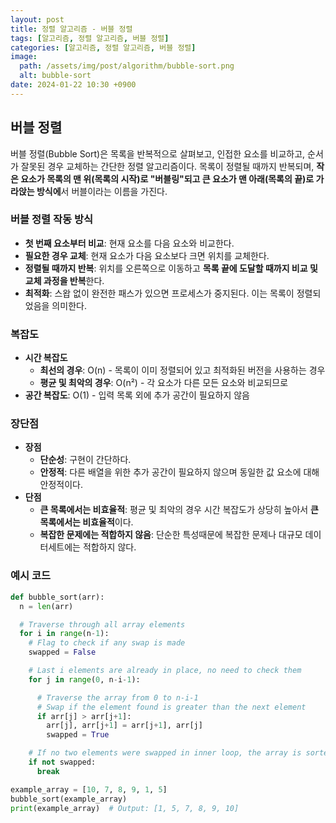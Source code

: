 ```yaml
---
layout: post
title: 정렬 알고리즘 - 버블 정렬
tags: [알고리즘, 정렬 알고리즘, 버블 정렬]
categories: [알고리즘, 정렬 알고리즘, 버블 정렬]
image:
  path: /assets/img/post/algorithm/bubble-sort.png
  alt: bubble-sort
date: 2024-01-22 10:30 +0900
---
```


## 버블 정렬

버블 정렬(Bubble Sort)은 목록을 반복적으로 살펴보고, 인접한 요소를 비교하고, 순서가 잘못된 경우 교체하는 간단한 정렬 알고리즘이다. 목록이 정렬될 때까지 반복되며, **작은 요소가 목록의 맨 위(목록의 시작)로 "버블링"되고 큰 요소가 맨 아래(목록의 끝)로 가라앉는 방식에**서 버블이라는 이름을 가진다.

### 버블 정렬 작동 방식

- **첫 번째 요소부터 비교**: 현재 요소를 다음 요소와 비교한다.
- **필요한 경우 교체**: 현재 요소가 다음 요소보다 크면 위치를 교체한다.
- **정렬될 때까지 반복**: 위치를 오른쪽으로 이동하고 **목록 끝에 도달할 때까지 비교 및 ​​교체 과정을 반복**한다.
- **최적화**: 스왑 없이 완전한 패스가 있으면 프로세스가 중지된다. 이는 목록이 정렬되었음을 의미한다.

### 복잡도

- **시간 복잡도**
  - **최선의 경우**: O(n) - 목록이 이미 정렬되어 있고 최적화된 버전을 사용하는 경우
  - **평균 및 최악의 경우**: O(n²) - 각 요소가 다른 모든 요소와 비교되므로
- **공간 복잡도**: O(1) - 입력 목록 외에 추가 공간이 필요하지 않음

### 장단점

- **장점**
  - **단순성**: 구현이 간단하다.
  - **안정적**: 다른 배열을 위한 추가 공간이 필요하지 않으며 동일한 값 요소에 대해 안정적이다.
- **단점**
  - **큰 목록에서는 비효율적**: 평균 및 최악의 경우 시간 복잡도가 상당히 높아서 **큰 목록에서는 비효율적**이다.
  - **복잡한 문제에는 적합하지 않음**: 단순한 특성때문에 복잡한 문제나 대규모 데이터세트에는 적합하지 않다.

### 예시 코드

```python
def bubble_sort(arr):
  n = len(arr)

  # Traverse through all array elements
  for i in range(n-1):
    # Flag to check if any swap is made
    swapped = False

    # Last i elements are already in place, no need to check them
    for j in range(0, n-i-1):

      # Traverse the array from 0 to n-i-1
      # Swap if the element found is greater than the next element
      if arr[j] > arr[j+1]:
        arr[j], arr[j+1] = arr[j+1], arr[j]
        swapped = True

    # If no two elements were swapped in inner loop, the array is sorted
    if not swapped:
      break

example_array = [10, 7, 8, 9, 1, 5]
bubble_sort(example_array)
print(example_array)  # Output: [1, 5, 7, 8, 9, 10]
```
